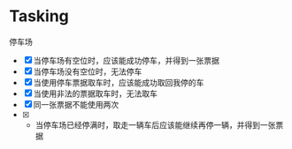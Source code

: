 # Tasking

停车场

- [x] 当停车场有空位时，应该能成功停车，并得到一张票据
- [x] 当停车场没有空位时，无法停车
- [x] 当使用停车票据取车时，应该能成功取回我停的车
- [x] 当使用非法的票据取车时，无法取车
- [x] 同一张票据不能使用两次
- [x] + 当停车场已经停满时，取走一辆车后应该能继续再停一辆，并得到一张票据
